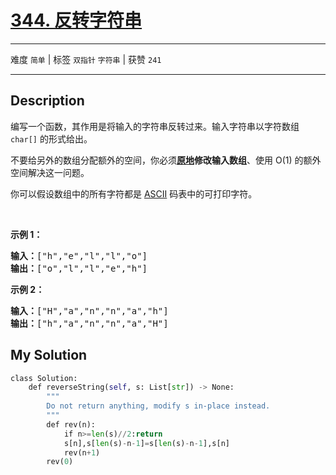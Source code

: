 # [344. 反转字符串](https://leetcode-cn.com/problems/reverse-string/)

---

难度 `简单` | 标签 `双指针` `字符串`  | 获赞 `241`

---

## Description

<p>编写一个函数，其作用是将输入的字符串反转过来。输入字符串以字符数组 <code>char[]</code> 的形式给出。</p>

<p>不要给另外的数组分配额外的空间，你必须<strong><a href="https://baike.baidu.com/item/原地算法">原地</a>修改输入数组</strong>、使用 O(1) 的额外空间解决这一问题。</p>

<p>你可以假设数组中的所有字符都是 <a href="https://baike.baidu.com/item/ASCII">ASCII</a> 码表中的可打印字符。</p>

<p>&nbsp;</p>

<p><strong>示例 1：</strong></p>

<pre><strong>输入：</strong>["h","e","l","l","o"]
<strong>输出：</strong>["o","l","l","e","h"]
</pre>

<p><strong>示例 2：</strong></p>

<pre><strong>输入：</strong>["H","a","n","n","a","h"]
<strong>输出：</strong>["h","a","n","n","a","H"]</pre>


## My Solution

```python
class Solution:
    def reverseString(self, s: List[str]) -> None:
        """
        Do not return anything, modify s in-place instead.
        """
        def rev(n):
            if n>=len(s)//2:return
            s[n],s[len(s)-n-1]=s[len(s)-n-1],s[n]
            rev(n+1)
        rev(0)
```

